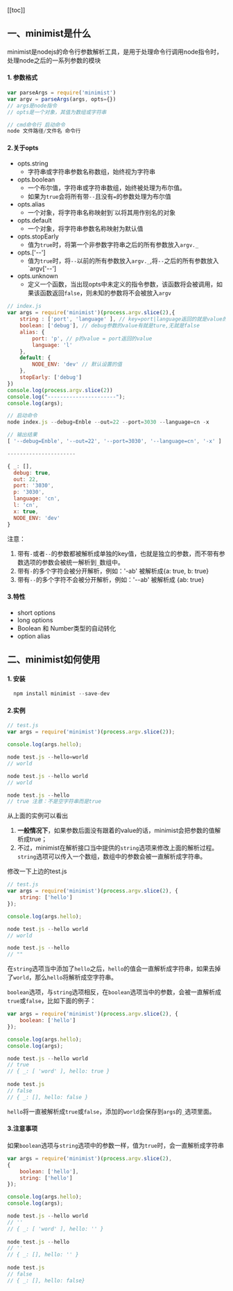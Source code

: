 [[toc]]
##  一、minimist是什么

minimist是nodejs的命令行参数解析工具，是用于处理命令行调用node指令时，处理node之后的一系列参数的模块
#### 1. 参数格式
```js
var parseArgs = require('minimist')
var argv = parseArgs(args, opts={})
// args是node指令
// opts是一个对象，其值为数组或字符串

// cmd命令行 启动命令
node 文件路径/文件名 命令行
```
#### 2.关于opts
- opts.string
	- 字符串或字符串参数名称数组，始终视为字符串
- opts.boolean
	- 一个布尔值，字符串或字符串数组，始终被处理为布尔值。
	- 如果为`true`会将所有带`--`且没有`=`的参数处理为布尔值
- opts.alias
	- 一个对象，将字符串名称映射到`以将其用作别名的对象
- opts.default
	- 一个对象，将字符串参数名称映射为默认值
- opts.stopEarly
	- 值为`true`时，将第一个非参数字符串之后的所有参数放入`argv._`
- opts.['--']
	- 值为`true`时，将`--`以前的所有参数放入`argv._`,将`--`之后的所有参数放入`argv['--']
- opts.unknown
	- 定义一个函数，当出现opts中未定义的指令参数，该函数将会被调用，如果该函数返回`false`，则未知的参数将不会被放入`argv`

```js
// index.js
var args = require('minimist')(process.argv.slice(2),{
    string : ['port', 'language' ], // key=port|language返回的就是value的字符串
    boolean: ['debug'], // debug参数的value有就是ture,无就是false
    alias: {
        port: 'p', // p的value = port返回的value
        language: 'l'
    },
    default: {
        NODE_ENV: 'dev' // 默认设置的值
    },
    stopEarly: ['debug']
})
console.log(process.argv.slice(2))
console.log("----------------------");
console.log(args);
```

```js
// 启动命令
node index.js --debug=Enble --out=22 --port=3030 --language=cn -x

// 输出结果
[ '--debug=Enble', '--out=22', '--port=3030', '--language=cn', '-x' ]

----------------------

{ _: [],
  debug: true,
  out: 22,
  port: '3030',
  p: '3030',
  language: 'cn',
  l: 'cn',
  x: true,
  NODE_ENV: 'dev' 
}
```

注意：

1. 带有`-`或者`--`的参数都被解析成单独的key值，也就是独立的参数，而不带有参数选项的参数会被统一解析到` _ `数组中。
2. 带有`-`的多个字符会被分开解析，例如：'-ab' 被解析成{a: true, b: true} 
3. 带有`--`的多个字符不会被分开解析，例如：'--ab' 被解析成 {ab: true}

#### 3.特性

- short options
- long options
- Boolean 和 Number类型的自动转化
- option alias
## 二、minimist如何使用
#### 1. 安装
```js
  npm install minimist --save-dev
```
#### 2.实例

```js
// test.js
var args = require('minimist')(process.argv.slice(2));

console.log(args.hello);
```

```js
node test.js --hello=world
// world

node test.js --hello world
// world

node test.js --hello
// true 注意：不是空字符串而是true
```

从上面的实例可以看出

1. **一般情况下**，如果参数后面没有跟着的value的话，minimist会把参数的值解析成true；
2. 不过，minimist在解析接口当中提供的`string`选项来修改上面的解析过程。`string`选项可以传入一个数组，数组中的参数会被一直解析成字符串。

修改一下上边的test.js

```js
// test.js
var args = require('minimist')(process.argv.slice(2), {
    string: ['hello']
});

console.log(args.hello);
```

```js
node test.js --hello world
// world

node test.js --hello
// ""
```

在`string`选项当中添加了`hello`之后，`hello`的值会一直解析成字符串，如果去掉了`world`，那么`hello`将解析成空字符串。



`boolean`选项，与`string`选项相反，在`boolean`选项当中的参数，会被一直解析成`true`或`false`，比如下面的例子：

```js
var args = require('minimist')(process.argv.slice(2), {
    boolean: ['hello']
});

console.log(args.hello);
console.log(args);
```

```js
node test.js --hello world
// true
// { _: [ 'word' ], hello: true }
  
node test.js
// false
// { _: [], hello: false }
```

`hello`将一直被解析成`true`或`false`，添加的`world`会保存到`args`的`_`选项里面。



#### 3.注意事项

如果`boolean`选项与`string`选项中的参数一样，值为`true`时，会一直解析成字符串

```js
var args = require('minimist')(process.argv.slice(2),
{
    boolean: ['hello'],
    string: ['hello']
});

console.log(args.hello);
console.log(args);
```

```js
node test.js --hello world
// ''
// { _: [ 'word' ], hello: '' }
  
node test.js --hello
// ''
// { _: [], hello: '' }
  
node test.js
// false
// { _: [], hello: false}
```


